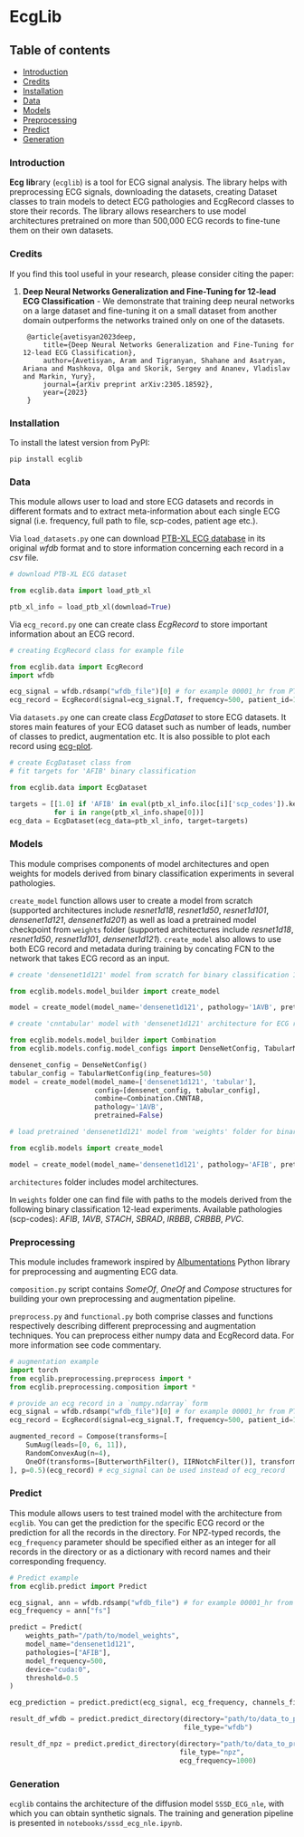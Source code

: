 # EcgLib

## Table of contents

- [Introduction](#introduction)
- [Credits](#credits)
- [Installation](#installation)
- [Data](#data)
- [Models](#models)
- [Preprocessing](#preprocessing)
- [Predict](#predict)
- [Generation](#generation)

### Introduction

**Ecg** **lib**rary (`ecglib`) is a tool for ECG signal analysis. The library helps with preprocessing ECG signals, downloading the datasets, creating Dataset classes to train models to detect ECG pathologies and EcgRecord classes to store their records. The library allows researchers to use model architectures pretrained on more than 500,000 ECG records to fine-tune them on their own datasets.

### Credits

If you find this tool useful in your research, please consider citing the paper:

1) **Deep Neural Networks Generalization and Fine-Tuning for 12-lead ECG Classification** - We demonstrate that training deep neural networks on a large dataset and fine-tuning it on a small dataset from another domain outperforms the networks trained only on one of the datasets.

        @article{avetisyan2023deep,
            title={Deep Neural Networks Generalization and Fine-Tuning for 12-lead ECG Classification},
            author={Avetisyan, Aram and Tigranyan, Shahane and Asatryan, Ariana and Mashkova, Olga and Skorik, Sergey and Ananev, Vladislav and Markin, Yury},
            journal={arXiv preprint arXiv:2305.18592},
            year={2023}
        }

### Installation

To install the latest version from PyPI:

```
pip install ecglib
```

### Data
This module allows user to load and store ECG datasets and records in different formats and to extract meta-information about each single ECG signal (i.e. frequency, full path to file, scp-codes, patient age etc.). 

Via `load_datasets.py` one can download [PTB-XL ECG database](https://physionet.org/content/ptb-xl/1.0.2/) in its original *wfdb* format and to store information concerning each record in a *csv* file.

```python
# download PTB-XL ECG dataset

from ecglib.data import load_ptb_xl

ptb_xl_info = load_ptb_xl(download=True)
```

Via `ecg_record.py` one can create class *EcgRecord* to store important information about an ECG record.

```python
# creating EcgRecord class for example file

from ecglib.data import EcgRecord
import wfdb

ecg_signal = wfdb.rdsamp("wfdb_file")[0] # for example 00001_hr from PTB-XL dataset
ecg_record = EcgRecord(signal=ecg_signal.T, frequency=500, patient_id=1)

```

Via `datasets.py` one can create class *EcgDataset* to store ECG datasets. It stores main features of your ECG dataset such as number of leads, number of classes to predict, augmentation etc. It is also possible to plot each record using [ecg-plot](https://pypi.org/project/ecg-plot/).

```python
# create EcgDataset class from 
# fit targets for 'AFIB' binary classification

from ecglib.data import EcgDataset 

targets = [[1.0] if 'AFIB' in eval(ptb_xl_info.iloc[i]['scp_codes']).keys() else [0.0] 
           for i in range(ptb_xl_info.shape[0])]
ecg_data = EcgDataset(ecg_data=ptb_xl_info, target=targets)
```

### Models
This module comprises components of model architectures and open weights for models derived from binary classification experiments in several pathologies.

`create_model` function allows user to create a model from scratch (supported architectures include *resnet1d18*, *resnet1d50*, *resnet1d101*, *densenet1d121*, *densenet1d201*) as well as load a pretrained model checkpoint from `weights` folder (supported architectures include *resnet1d18*, *resnet1d50*, *resnet1d101*, *densenet1d121*). `create_model` also allows to use both ECG record and metadata during training by concating FCN to the network that takes ECG record as an input.

```python
# create 'densenet1d121' model from scratch for binary classification 12-lead experiment

from ecglib.models.model_builder import create_model

model = create_model(model_name='densenet1d121', pathology='1AVB', pretrained=False)

# create 'cnntabular' model with 'densenet1d121' architecture for ECG record and FCN for metadata. Number of input features is set to 5 by default and can be changed by adding config

from ecglib.models.model_builder import Combination
from ecglib.models.config.model_configs import DenseNetConfig, TabularNetConfig

densenet_config = DenseNetConfig()
tabular_config = TabularNetConfig(inp_features=50)
model = create_model(model_name=['densenet1d121', 'tabular'],
                     config=[densenet_config, tabular_config],
                     combine=Combination.CNNTAB,
                     pathology='1AVB',
                     pretrained=False)
```

```python
# load pretrained 'densenet1d121' model from 'weights' folder for binary classification 12-lead experiment

from ecglib.models import create_model

model = create_model(model_name='densenet1d121', pathology='AFIB', pretrained=True)
```

`architectures` folder includes model architectures.

In `weights` folder one can find file with paths to the models derived from the following binary classification 12-lead experiments. Available pathologies (scp-codes): *AFIB*, *1AVB*, *STACH*, *SBRAD*, *IRBBB*, *CRBBB*, *PVC*.

### Preprocessing
This module includes framework inspired by [Albumentations](https://albumentations.ai/) Python library for preprocessing and augmenting ECG data.

`composition.py` script contains *SomeOf*, *OneOf* and *Compose* structures for building your own preprocessing and augmentation pipeline.

`preprocess.py` and `functional.py` both comprise classes and functions respectively describing different preprocessing and augmentation techniques. You can preprocess either numpy data and EcgRecord data. For more information see code commentary.

```python
# augmentation example
import torch
from ecglib.preprocessing.preprocess import *
from ecglib.preprocessing.composition import *

# provide an ecg record in a `numpy.ndarray` form
ecg_signal = wfdb.rdsamp("wfdb_file")[0] # for example 00001_hr from PTB-XL dataset
ecg_record = EcgRecord(signal=ecg_signal.T, frequency=500, patient_id=1)

augmented_record = Compose(transforms=[
    SumAug(leads=[0, 6, 11]), 
    RandomConvexAug(n=4), 
    OneOf(transforms=[ButterworthFilter(), IIRNotchFilter()], transform_prob=[0.8, 0.2])
], p=0.5)(ecg_record) # ecg_signal can be used instead of ecg_record
```

### Predict
This module allows users to test trained model with the architecture from `ecglib`. You can get the prediction for the specific ECG record or the prediction for all the records in the directory. For NPZ-typed records, the `ecg_frequency` parameter should be specified either as an integer for all records in the directory or as a dictionary with record names and their corresponding frequency.

```python
# Predict example
from ecglib.predict import Predict

ecg_signal, ann = wfdb.rdsamp("wfdb_file") # for example 00001_hr from PTB-XL dataset
ecg_frequency = ann["fs"]

predict = Predict(
    weights_path="/path/to/model_weights",
    model_name="densenet1d121",
    pathologies=["AFIB"],
    model_frequency=500,
    device="cuda:0",
    threshold=0.5
)

ecg_prediction = predict.predict(ecg_signal, ecg_frequency, channels_first=False)

result_df_wfdb = predict.predict_directory(directory="path/to/data_to_predict",
                                           file_type="wfdb")

result_df_npz = predict.predict_directory(directory="path/to/data_to_predict",
                                          file_type="npz",
                                          ecg_frequency=1000)
```

### Generation
`ecglib` contains the architecture of the diffusion model `SSSD_ECG_nle`, with which you can obtain synthetic signals. The training and generation pipeline is presented in `notebooks/sssd_ecg_nle.ipynb`. 